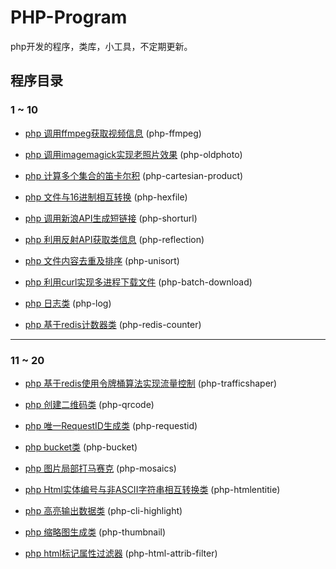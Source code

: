 # PHP-Program

php开发的程序，类库，小工具，不定期更新。

## 程序目录

### 1 ~ 10

- [php 调用ffmpeg获取视频信息](https://github.com/xfdipzone/Small-Program/tree/master/php-ffmpeg) (php-ffmpeg)

- [php 调用imagemagick实现老照片效果](https://github.com/xfdipzone/Small-Program/tree/master/php-oldphoto) (php-oldphoto)

- [php 计算多个集合的笛卡尔积](https://github.com/xfdipzone/Small-Program/tree/master/php-cartesian-product) (php-cartesian-product)

- [php 文件与16进制相互转换](https://github.com/xfdipzone/Small-Program/tree/master/php-hexfile) (php-hexfile)

- [php 调用新浪API生成短链接](https://github.com/xfdipzone/Small-Program/tree/master/php-shorturl) (php-shorturl)

- [php 利用反射API获取类信息](https://github.com/xfdipzone/Small-Program/tree/master/php-reflection) (php-reflection)

- [php 文件内容去重及排序](https://github.com/xfdipzone/Small-Program/tree/master/php-unisort) (php-unisort)

- [php 利用curl实现多进程下载文件](https://github.com/xfdipzone/Small-Program/tree/master/php-batch-download) (php-batch-download)

- [php 日志类](https://github.com/xfdipzone/Small-Program/tree/master/php-log) (php-log)

- [php 基于redis计数器类](https://github.com/xfdipzone/Small-Program/tree/master/php-redis-counter) (php-redis-counter)

---

### 11 ~ 20

- [php 基于redis使用令牌桶算法实现流量控制](https://github.com/xfdipzone/Small-Program/tree/master/php-trafficshaper) (php-trafficshaper)

- [php 创建二维码类](https://github.com/xfdipzone/Small-Program/tree/master/php-qrcode) (php-qrcode)

- [php 唯一RequestID生成类](https://github.com/xfdipzone/Small-Program/tree/master/php-requestid) (php-requestid)

- [php bucket类](https://github.com/xfdipzone/Small-Program/tree/master/php-bucket) (php-bucket)

- [php 图片局部打马赛克](https://github.com/xfdipzone/Small-Program/tree/master/php-mosaics) (php-mosaics)

- [php Html实体编号与非ASCII字符串相互转换类](https://github.com/xfdipzone/Small-Program/tree/master/php-htmlentitie) (php-htmlentitie)

- [php 高亮输出数据类](https://github.com/xfdipzone/Small-Program/tree/master/php-cli-highlight) (php-cli-highlight)

- [php 缩略图生成类](https://github.com/xfdipzone/Small-Program/tree/master/php-thumbnail) (php-thumbnail)

- [php html标记属性过滤器](https://github.com/xfdipzone/Small-Program/tree/master/php-html-attrib-filter) (php-html-attrib-filter)
